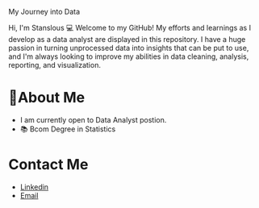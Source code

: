 My Journey into Data


Hi, I'm Stanslous 💻 Welcome to my GitHub! 
My efforts and learnings as I develop as a data analyst are displayed in this repository. I have a huge passion in turning unprocessed data into insights that can be put to use, and I'm always looking to improve my abilities in data cleaning, analysis, reporting, and visualization.

# 👤About Me

   * I am currently open to Data Analyst postion.
   * 📚 Bcom Degree in Statistics

# Contact Me

   * [Linkedin](https://www.linkedin.com/in/stanslous-nhau-96ab9133b/)
   * [Email](https://www.smnhau03@gmail.com)
